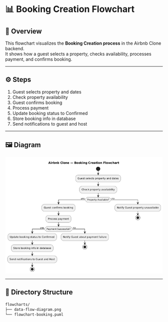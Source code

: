 # 📊 Booking Creation Flowchart

## 📘 Overview
This flowchart visualizes the **Booking Creation process** in the Airbnb Clone backend.  
It shows how a guest selects a property, checks availability, processes payment, and confirms booking.

---

## ⚙️ Steps
1. Guest selects property and dates
2. Check property availability
3. Guest confirms booking
4. Process payment
5. Update booking status to Confirmed
6. Store booking info in database
7. Send notifications to guest and host

---

## 🖼️ Diagram
![Booking Creation Flowchart](data-flow-diagram.png)

---

## 📁 Directory Structure
```
flowcharts/
├── data-flow-diagram.png
└── flowchart-booking.puml
```